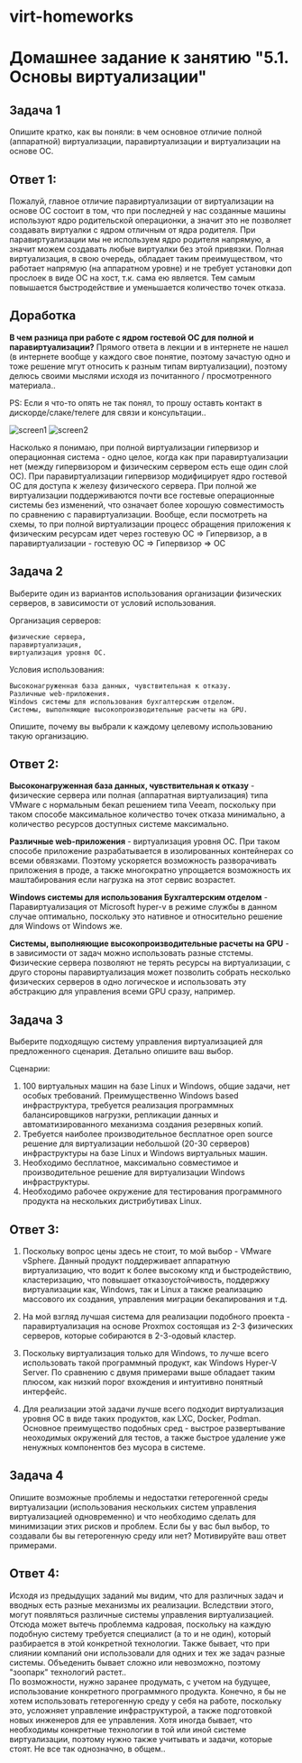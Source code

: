 # virt-homeworks

# Домашнее задание к занятию "5.1. Основы виртуализации"

## Задача 1

Опишите кратко, как вы поняли: в чем основное отличие полной (аппаратной) виртуализации, паравиртуализации и виртуализации на основе ОС.

## Ответ 1:
Пожалуй, главное отличие паравиртуализации от виртуализации на основе ОС состоит в том, что при последней у нас созданные машины используют ядро родительской операционки, а значит это не позволяет создавать виртуалки с ядром отличным от ядра родителя. При паравиртуализации мы не используем ядро родителя напрямую, а значит можем создавать любые виртуалки без этой привязки. Полная виртуализация, в свою очередь, обладает таким преимуществом, что работает напрямую (на аппаратном уровне) и не требует установки доп прослоек в виде ОС на хост, т.к. сама ею является. Тем самым повышается быстродействие и уменьшается количество точек отказа.

## Доработка
**В чем разница при работе с ядром гостевой ОС для полной и паравиртуализации?**
Прямого ответа в лекции и в интернете не нашел (в интернете вообще у каждого свое понятие, поэтому зачастую одно и тоже решение мгут относить к разным типам виртуализации), поэтому делюсь своими мыслями исходя из почитанного / просмотренного материала..  

PS: Если я что-то опять не так понял, то прошу оставть контакт в дискорде/слаке/телеге для связи и консультации..

![screen1](pic1.png)
![screen2](pic2.png)

Насколько я понимаю, при полной виртуализации гипервизор и операционная система - одно целое, когда как при паравиртуализации нет (между гипервизором и физическим сервером есть еще один слой ОС). При паравиртуализации гипервизор модифицирует ядро гостевой ОС для доступа к железу физического сервера. При полной же виртуализации поддерживаются почти все гостевые операционные системы без изменений, что означает более хорошую совместимость по сравнению с паравиртуализации.
Вообще, если посмотреть на схемы, то при полной виртуализации процесс обращения приложения к физическим ресурсам идет через гостевую ОС => Гипервизор, а в  паравиртуализации - гостевую ОС => Гипервизор => OC

## Задача 2

Выберите один из вариантов использования организации физических серверов, в зависимости от условий использования.

Организация серверов:

    физические сервера,
    паравиртуализация,
    виртуализация уровня ОС.

Условия использования:

    Высоконагруженная база данных, чувствительная к отказу.
    Различные web-приложения.
    Windows системы для использования бухгалтерским отделом.
    Системы, выполняющие высокопроизводительные расчеты на GPU.

Опишите, почему вы выбрали к каждому целевому использованию такую организацию.

## Ответ 2:
**Высоконагруженная база данных, чувствительная к отказу** - физические сервера или полная (аппаратная виртуализация) типа VMware с нормальным бекап решением типа Veeam, поскольку при таком способе максимальное количество точек отказа минимально, а количество ресурсов доступных системе максимально.

**Различные web-приложения** - виртуализация уровня ОС. При таком способе приложение разрабатывается в изолированных контейнерах со всеми обвязками. Поэтому ускоряется возможность разворачивать приложения в проде, а также многократно упрощается возможность их маштабирования если нагрузка на этот сервис возрастет.

**Windows системы для использования Бухгалтерским отделом** - Паравиртуализация от Microsoft hyper-v в режиме службы в данном случае оптимально, поскольку это нативное и относительно решение для Windows от Windows же.

**Системы, выполняющие высокопроизводительные расчеты на GPU** - в зависимости от задач можно использовать разные стстемы. Физические сервера позволяют не терять ресурсы на виртуализации, с друго стороны паравиртуализация может позволить собрать несколько физических серверов в одно логическое и использовать эту абстракцию для управления всеми GPU сразу, например.


## Задача 3

Выберите подходящую систему управления виртуализацией для предложенного сценария. Детально опишите ваш выбор.

Сценарии:

1. 100 виртуальных машин на базе Linux и Windows, общие задачи, нет особых требований. Преимущественно Windows based инфраструктура, требуется реализация программных балансировщиков нагрузки, репликации данных и автоматизированного механизма создания резервных копий.
2. Требуется наиболее производительное бесплатное open source решение для виртуализации небольшой (20-30 серверов) инфраструктуры на базе Linux и Windows виртуальных машин.
3. Необходимо бесплатное, максимально совместимое и производительное решение для виртуализации Windows инфраструктуры.
4. Необходимо рабочее окружение для тестирования программного продукта на нескольких дистрибутивах Linux.

## Ответ 3:
1. Поскольку вопрос цены здесь не стоит, то мой выбор - VMware vSphere. Данный продукт поддерживает аппаратную виртуализацию, что водит к более высокому кпд и быстродействию, кластеризацию, что повышает отказоустойчивость, поддержку виртуализации как, Windows, так и Linux а также реализацию массового их создания, управления миграции бекапирования и т.д.

2. На мой взгляд лучшая система для реализации подобного проекта - паравиртуализация на основе Proxmox состоящая из 2-3 физических серверов, которые собираются в 2-3-одовый кластер.

3. Поскольку виртуализация только для Windows, то лучше всего использовать такой программный продукт, как Windows Hyper-V Server. По сравнению с двумя примерами выше обладает таким плюсом, как низкий порог вхождения и интуитивно понятный интерфейс.

4. Для реализации этой задачи лучше всего подходит виртуализация уровня OC в виде таких продуктов, как LXC, Docker, Podman. Основное преимущество подобных сред - выстрое развертывание неоходимых окружений для тестов, а также быстрое удаление уже ненужных компонентов без мусора в системе.

## Задача 4

Опишите возможные проблемы и недостатки гетерогенной среды виртуализации (использования нескольких систем управления виртуализацией одновременно) и что необходимо сделать для минимизации этих рисков и проблем. Если бы у вас был выбор, то создавали бы вы гетерогенную среду или нет? Мотивируйте ваш ответ примерами.

## Ответ 4:
Исходя из предыдущих заданий мы видим, что для различных задач и вводных есть разные механизмы их реализации. Вследствии этого, могут появляться различные системы управления виртуализацией. Отсюда может вытечь проблемма кадровая, поскольку на каждую подобную систему требуется специалист (а то и не один), который разбирается в этой конкретной технологии. Также бывает, что при слиянии компаний они использовали для одних и тех же задач разные системы. Объеденить бывает сложно или невозможно, поэтому "зоопарк" технологий растет..  
По возможности, нужно заранее продумать, с учетом на будущее, использование конкретного программного продукта.
Конечно, я бы не хотем использовать гетерогенную среду у себя на работе, поскольку это, усложняет управление инфраструктурой, а также подготовкой новых инженеров для ее управления. Хотя иногда бывает, что необходимы конкретные технологии в той или иной системе виртуализации, поэтому нужно также учитывать и задачи, которые стоят. Не все так однозначно, в общем..
